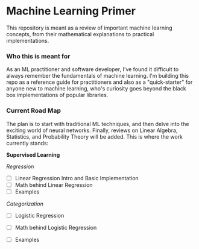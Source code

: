 # Machine Learning Primer

This repository is meant as a review of important machine learning concepts,
from their mathematical explanations to practical implementations.

### Who this is meant for

As an ML practitioner and software developer, I've found it difficult to always
remember the fundamentals of machine learning. I'm building this repo as a reference
guide for practitioners and also as a "quick-starter" for anyone new to machine learning,
who's curiosity goes beyond the black box implementations of popular libraries.

### Current Road Map

The plan is to start with traditional ML techniques, and then delve into the exciting
world of neural networks. Finally, reviews on Linear Algebra, Statistics, and Probability
Theory will be added. This is where the work currently stands:

__Supervised Learning__

_Regression_

- [ ] Linear Regression Intro and Basic Implementation
- [ ] Math behind Linear Regression
- [ ] Examples 

_Categorization_

- [ ] Logistic Regression
- [ ] Math behind Logistic Regression
- [ ] Examples


